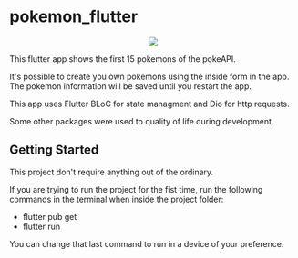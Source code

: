 # pokemon_flutter

<p align="center"><img src=https://icon-library.com/images/pokemon-ball-icon/pokemon-ball-icon-16.jpg></p>

This flutter app shows the first 15 pokemons of the pokeAPI.

It's possible to create you own pokemons using the inside form in the app. The pokemon information will be saved until you restart the app.

This app uses Flutter BLoC for state managment and Dio for http requests.

Some other packages were used to quality of life during development.

## Getting Started

This project don't require anything out of the ordinary.

If you are trying to run the project for the fist time, run the following commands in the terminal when inside the project folder:

- flutter pub get
- flutter run

You can change that last command to run in a device of your preference.
